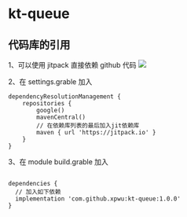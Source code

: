 # kt-queue


## 代码库的引用
1、可以使用 jitpack 直接依赖 github 代码   [![](https://jitpack.io/v/xpwu/kt-queue.svg)](https://jitpack.io/#xpwu/kt-queue)

2、在 settings.grable 加入
```
dependencyResolutionManagement {
	repositories {
		google()
		mavenCentral()
		// 在依赖库列表的最后加入jit依赖库
		maven { url 'https://jitpack.io' }
	}
}
```

3、在 module build.grable 加入
```

dependencies {
  // 加入如下依赖
  implementation 'com.github.xpwu:kt-queue:1.0.0'
}

```